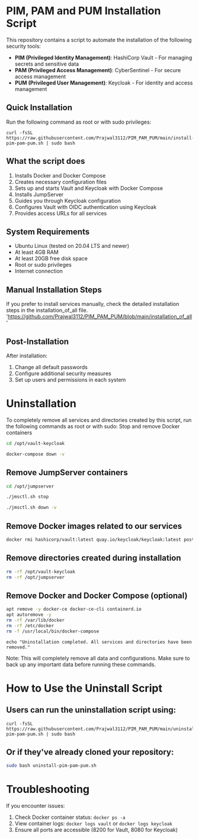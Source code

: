 # PIM, PAM and PUM Installation Script

This repository contains a script to automate the installation of the following security tools:

- **PIM (Privileged Identity Management)**: HashiCorp Vault - For managing secrets and sensitive data
- **PAM (Privileged Access Management)**: CyberSentinel - For secure access management
- **PUM (Privileged User Management)**: Keycloak - For identity and access management

## Quick Installation

Run the following command as root or with sudo privileges:

```
curl -fsSL https://raw.githubusercontent.com/Prajwal3112/PIM_PAM_PUM/main/install-pim-pam-pum.sh | sudo bash
```

## What the script does

1. Installs Docker and Docker Compose
2. Creates necessary configuration files
3. Sets up and starts Vault and Keycloak with Docker Compose
4. Installs JumpServer
5. Guides you through Keycloak configuration
6. Configures Vault with OIDC authentication using Keycloak
7. Provides access URLs for all services

## System Requirements

- Ubuntu Linux (tested on 20.04 LTS and newer)
- At least 4GB RAM
- At least 20GB free disk space
- Root or sudo privileges
- Internet connection

## Manual Installation Steps

If you prefer to install services manually, check the detailed installation steps in the installation_of_all file. 'https://github.com/Prajwal3112/PIM_PAM_PUM/blob/main/installation_of_all'

## Post-Installation

After installation:

1. Change all default passwords
2. Configure additional security measures
3. Set up users and permissions in each system

# Uninstallation
To completely remove all services and directories created by this script, run the following commands as root or with sudo:
Stop and remove Docker containers
```bash
cd /opt/vault-keycloak
```
```bash
docker-compose down -v
````
## Remove JumpServer containers
```bash
cd /opt/jumpserver
```
```bash
./jmsctl.sh stop
```
```bash
./jmsctl.sh down -v
```
## Remove Docker images related to our services
```bash
docker rmi hashicorp/vault:latest quay.io/keycloak/keycloak:latest postgres:15
```
## Remove directories created during installation
```bash
rm -rf /opt/vault-keycloak
rm -rf /opt/jumpserver
```
## Remove Docker and Docker Compose (optional)
```bash
apt remove -y docker-ce docker-ce-cli containerd.io
apt autoremove -y
rm -rf /var/lib/docker
rm -rf /etc/docker
rm -f /usr/local/bin/docker-compose
```
```
echo "Uninstallation completed. All services and directories have been removed."
```
Note: This will completely remove all data and configurations. Make sure to back up any important data before running these commands.

# How to Use the Uninstall Script
## Users can run the uninstallation script using:
```
curl -fsSL https://raw.githubusercontent.com/Prajwal3112/PIM_PAM_PUM/main/uninstall-pim-pam-pum.sh | sudo bash
```
## Or if they've already cloned your repository:
```bash
sudo bash uninstall-pim-pam-pum.sh
```

# Troubleshooting

If you encounter issues:

1. Check Docker container status: `docker ps -a`
2. View container logs: `docker logs vault` or `docker logs keycloak`
3. Ensure all ports are accessible (8200 for Vault, 8080 for Keycloak)
